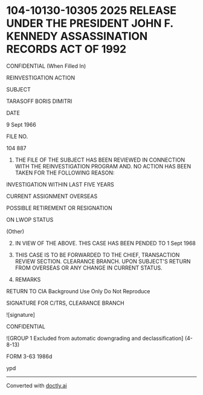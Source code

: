 # 104-10130-10305 2025 RELEASE UNDER THE PRESIDENT JOHN F. KENNEDY ASSASSINATION RECORDS ACT OF 1992

CONFIDENTIAL
(When Filled In)

REINVESTIGATION ACTION

SUBJECT

TARASOFF BORIS DIMITRI

DATE

9 Sept 1966

FILE NO.

104 887

1. THE FILE OF THE SUBJECT HAS BEEN REVIEWED IN CONNECTION WITH THE REINVESTIGATION PROGRAM AND. NO ACTION HAS BEEN
   TAKEN FOR THE FOLLOWING REASON:

INVESTIGATION WITHIN LAST FIVE YEARS

CURRENT ASSIGNMENT OVERSEAS

POSSIBLE RETIREMENT OR RESIGNATION

ON LWOP STATUS

(Other)

2. IN VIEW OF THE ABOVE. THIS CASE HAS BEEN PENDED TO 1 Sept 1968

3. THIS CASE IS TO BE FORWARDED TO THE CHIEF, TRANSACTION REVIEW SECTION. CLEARANCE BRANCH. UPON SUBJECT'S RETURN
   FROM OVERSEAS OR ANY CHANGE IN CURRENT STATUS.

4. REMARKS

RETURN TO CIA
Background Use Only
Do Not Reproduce

SIGNATURE FOR C/TRS, CLEARANCE BRANCH

![signature]

CONFIDENTIAL

![GROUP 1 Excluded from automatic downgrading and declassification] (4-8-13)

FORM
3-63 1986d

ypd


---
Converted with [doctly.ai](https://doctly.ai)